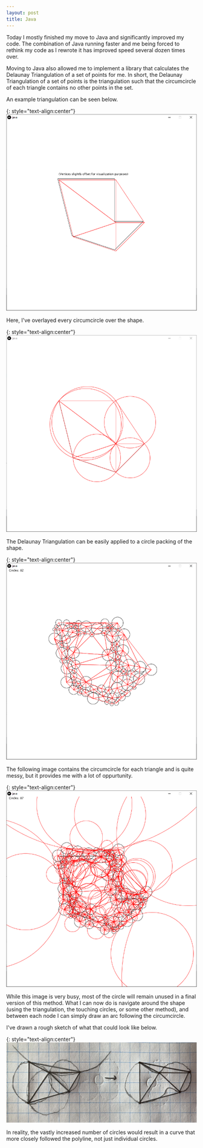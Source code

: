 ```yaml
---
layout: post
title: Java
---
```


Today I mostly finished my move to Java and significantly improved my code. The combination of Java running faster and me being forced to rethink my code as I rewrote it has improved speed several dozen times over.

Moving to Java also allowed me to implement a library that calculates the Delaunay Triangulation of a set of points for me. In short, the Delaunay Triangulation of a set of points is the triangulation such that the circumcircle of each triangle contains no other points in the set.

An example triangulation can be seen below.

{: style="text-align:center"}
![A Delaunay Triangulation of a set of points.](https://raw.githubusercontent.com/MichaelMBradley/Detailing/gh-pages/_assets/05-10/Delaunay.png)

Here, I've overlayed every circumcircle over the shape.

{: style="text-align:center"}
![A Delaunay Triangulation of a set of points, with a series of circumcircles over it..](https://raw.githubusercontent.com/MichaelMBradley/Detailing/gh-pages/_assets/05-10/Circumcircles.png)

The Delaunay Triangulation can be easily applied to a circle packing of the shape.

{: style="text-align:center"}
![A Delaunay Triangulation of a circle packing of a shape.](https://raw.githubusercontent.com/MichaelMBradley/Detailing/gh-pages/_assets/05-10/DelaunayVertices.png)

The following image contains the circumcircle for each triangle and is quite messy, but it provides me with a lot of oppurtunity.

{: style="text-align:center"}
![A Delaunay Triangulation of a set of of a circle packing of a shape, with the circumcircle of each triangle overlayed on top.](https://raw.githubusercontent.com/MichaelMBradley/Detailing/gh-pages/_assets/05-10/CircumcircleVertices.png)

While this image is very busy, most of the circle will remain unused in a final version of this method. What I can now do is navigate around the shape (using the triangulation, the touching circles, or some other method), and between each node I can simply draw an arc following the circumcircle.

I've drawn a rough sketch of what that could look like below.

{: style="text-align:center"}
![A Delaunay Triangulation of a set of points.](https://raw.githubusercontent.com/MichaelMBradley/Detailing/gh-pages/_assets/05-10/DelaunaySketch.jpeg)

In reality, the vastly increased number of circles would result in a curve that more closely followed the polyline, not just individual circles.
